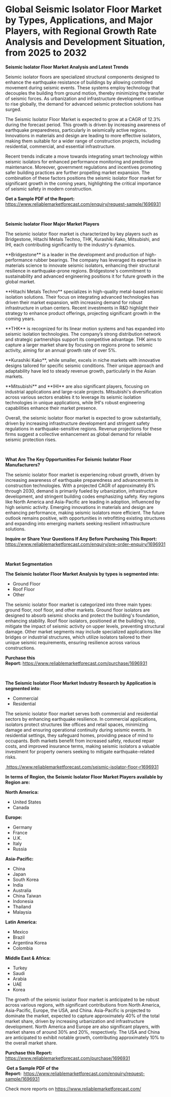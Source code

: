 <p><h1>Global Seismic Isolator Floor Market by Types, Applications, and Major Players, with Regional Growth Rate Analysis and Development Situation, from 2025 to 2032</h1></p><p><strong>Seismic Isolator Floor Market Analysis and Latest Trends</strong></p>
<p><p>Seismic isolator floors are specialized structural components designed to enhance the earthquake resistance of buildings by allowing controlled movement during seismic events. These systems employ technology that decouples the building from ground motion, thereby minimizing the transfer of seismic forces. As urbanization and infrastructure development continue to rise globally, the demand for advanced seismic protection solutions has surged.</p><p>The Seismic Isolator Floor Market is expected to grow at a CAGR of 12.3% during the forecast period. This growth is driven by increasing awareness of earthquake preparedness, particularly in seismically active regions. Innovations in materials and design are leading to more effective isolators, making them suitable for a wider range of construction projects, including residential, commercial, and essential infrastructure.</p><p>Recent trends indicate a move towards integrating smart technology within seismic isolators for enhanced performance monitoring and predictive maintenance. Moreover, government regulations and incentives promoting safer building practices are further propelling market expansion. The combination of these factors positions the seismic isolator floor market for significant growth in the coming years, highlighting the critical importance of seismic safety in modern construction.</p></p>
<p><strong>Get a Sample PDF of the Report:&nbsp;</strong> <a href="https://www.reliablemarketforecast.com/enquiry/request-sample/1696931?utm_campaign=1929&utm_medium=2&utm_source=Github&utm_content=ia&utm_term=08012025&utm_id=seismic-isolator-floor">https://www.reliablemarketforecast.com/enquiry/request-sample/1696931</a></p>
<p>&nbsp;</p>
<p><strong>Seismic Isolator Floor Major Market Players</strong></p>
<p><p>The seismic isolator floor market is characterized by key players such as Bridgestone, Hitachi Metals Techno, THK, Kurashiki Kako, Mitsubishi, and IHI, each contributing significantly to the industry's dynamics. </p><p>**Bridgestone** is a leader in the development and production of high-performance rubber bearings. The company has leveraged its expertise in materials science to innovate seismic isolators, enhancing their structural resilience in earthquake-prone regions. Bridgestone's commitment to sustainability and advanced engineering positions it for future growth in the global market.</p><p>**Hitachi Metals Techno** specializes in high-quality metal-based seismic isolation solutions. Their focus on integrating advanced technologies has driven their market expansion, with increasing demand for robust infrastructure in urban centers. Recent investments in R&D highlight their strategy to enhance product offerings, projecting significant growth in the coming years.</p><p>**THK** is recognized for its linear motion systems and has expanded into seismic isolation technologies. The company’s strong distribution network and strategic partnerships support its competitive advantage. THK aims to capture a larger market share by focusing on regions prone to seismic activity, aiming for an annual growth rate of over 5%.</p><p>**Kurashiki Kako**, while smaller, excels in niche markets with innovative designs tailored for specific seismic conditions. Their unique approach and adaptability have led to steady revenue growth, particularly in the Asian markets.</p><p>**Mitsubishi** and **IHI** are also significant players, focusing on industrial applications and large-scale projects. Mitsubishi's diversification across various sectors enables it to leverage its seismic isolation technologies in unique applications, while IHI's robust engineering capabilities enhance their market presence.</p><p>Overall, the seismic isolator floor market is expected to grow substantially, driven by increasing infrastructure development and stringent safety regulations in earthquake-sensitive regions. Revenue projections for these firms suggest a collective enhancement as global demand for reliable seismic protection rises.</p></p>
<p>&nbsp;</p>
<p><strong>What Are The Key Opportunities For Seismic Isolator Floor Manufacturers?</strong></p>
<p><p>The seismic isolator floor market is experiencing robust growth, driven by increasing awareness of earthquake preparedness and advancements in construction technologies. With a projected CAGR of approximately 8% through 2030, demand is primarily fueled by urbanization, infrastructure development, and stringent building codes emphasizing safety. Key regions like North America and Asia-Pacific are leading in adoption, influenced by high seismic activity. Emerging innovations in materials and design are enhancing performance, making seismic isolators more efficient. The future outlook remains positive, with opportunities in retrofitting existing structures and expanding into emerging markets seeking resilient infrastructure solutions.</p></p>
<p><strong>Inquire or Share Your Questions If Any Before Purchasing This Report:</strong> <a href="https://www.reliablemarketforecast.com/enquiry/pre-order-enquiry/1696931?utm_campaign=1929&utm_medium=2&utm_source=Github&utm_content=ia&utm_term=08012025&utm_id=seismic-isolator-floor">https://www.reliablemarketforecast.com/enquiry/pre-order-enquiry/1696931</a></p>
<p>&nbsp;</p>
<p><strong>Market Segmentation</strong></p>
<p><strong>The Seismic Isolator Floor Market Analysis by types is segmented into:</strong></p>
<p><ul><li>Ground Floor</li><li>Roof Floor</li><li>Other</li></ul></p>
<p><p>The seismic isolator floor market is categorized into three main types: ground floor, roof floor, and other markets. Ground floor isolators are designed to absorb seismic shocks and protect the building's foundation, enhancing stability. Roof floor isolators, positioned at the building's top, mitigate the impact of seismic activity on upper levels, preventing structural damage. Other market segments may include specialized applications like bridges or industrial structures, which utilize isolators tailored to their unique seismic requirements, ensuring resilience across various constructions.</p></p>
<p><strong>Purchase this Report:&nbsp;</strong><a href="https://www.reliablemarketforecast.com/purchase/1696931?utm_campaign=1929&utm_medium=2&utm_source=Github&utm_content=ia&utm_term=08012025&utm_id=seismic-isolator-floor">https://www.reliablemarketforecast.com/purchase/1696931</a></p>
<p>&nbsp;</p>
<p><strong>The Seismic Isolator Floor Market Industry Research by Application is segmented into:</strong></p>
<p><ul><li>Commercial</li><li>Residential</li></ul></p>
<p><p>The seismic isolator floor market serves both commercial and residential sectors by enhancing earthquake resilience. In commercial applications, isolators protect structures like offices and retail spaces, minimizing damage and ensuring operational continuity during seismic events. In residential settings, they safeguard homes, providing peace of mind to occupants. Both markets benefit from increased safety, reduced repair costs, and improved insurance terms, making seismic isolators a valuable investment for property owners seeking to mitigate earthquake-related risks.</p></p>
<p><a href="https://www.reliablemarketforecast.com/seismic-isolator-floor-r1696931?utm_campaign=1929&utm_medium=2&utm_source=Github&utm_content=ia&utm_term=08012025&utm_id=seismic-isolator-floor">&nbsp;https://www.reliablemarketforecast.com/seismic-isolator-floor-r1696931</a></p>
<p><strong>In terms of Region, the Seismic Isolator Floor Market Players available by Region are:</strong></p>
<p>
    <p> <strong> North America: </strong>
        <ul>
            <li>United States</li>
            <li>Canada</li>
        </ul>
        </p> 
    <p> <strong> Europe: </strong>
        <ul>
            <li>Germany</li>
            <li>France</li>
            <li>U.K.</li>
            <li>Italy</li>
            <li>Russia</li>
        </ul>
        </p> 
    <p> <strong> Asia-Pacific: </strong>
        <ul>
            <li>China</li>
            <li>Japan</li>
            <li>South Korea</li>
            <li>India</li>
            <li>Australia</li>
            <li>China Taiwan</li>
            <li>Indonesia</li>
            <li>Thailand</li>
            <li>Malaysia</li>
        </ul>
        </p> 
    <p> <strong> Latin America: </strong>
        <ul>
            <li>Mexico</li>
            <li>Brazil</li>
            <li>Argentina Korea</li>
            <li>Colombia</li>
        </ul>
        </p> 
    <p> <strong> Middle East & Africa: </strong>
        <ul>
            <li>Turkey</li>
            <li>Saudi</li>
            <li>Arabia</li>
            <li>UAE</li>
            <li>Korea</li>
        </ul>
    </p>
    </p>
<p><p>The growth of the seismic isolator floor market is anticipated to be robust across various regions, with significant contributions from North America, Asia-Pacific, Europe, the USA, and China. Asia-Pacific is projected to dominate the market, expected to capture approximately 40% of the total market share, driven by increasing urbanization and infrastructure development. North America and Europe are also significant players, with market shares of around 30% and 20%, respectively. The USA and China are anticipated to exhibit notable growth, contributing approximately 10% to the overall market share.</p></p>
<p><strong>Purchase this Report: </strong><a href="https://www.reliablemarketforecast.com/purchase/1696931?utm_campaign=1929&utm_medium=2&utm_source=Github&utm_content=ia&utm_term=08012025&utm_id=seismic-isolator-floor">https://www.reliablemarketforecast.com/purchase/1696931</a></p>
<p>&nbsp;<strong>Get a Sample PDF of the Report:&nbsp;&nbsp;</strong><a href="https://www.reliablemarketforecast.com/enquiry/request-sample/1696931?utm_campaign=1929&utm_medium=2&utm_source=Github&utm_content=ia&utm_term=08012025&utm_id=seismic-isolator-floor">https://www.reliablemarketforecast.com/enquiry/request-sample/1696931</a></p>
<p><strong></strong></p>
<p>Check more reports on <a href="https://www.reliablemarketforecast.com/?utm_campaign=1929&utm_medium=2&utm_source=Github&utm_content=ia&utm_term=08012025&utm_id=seismic-isolator-floor">https://www.reliablemarketforecast.com/</a></p>